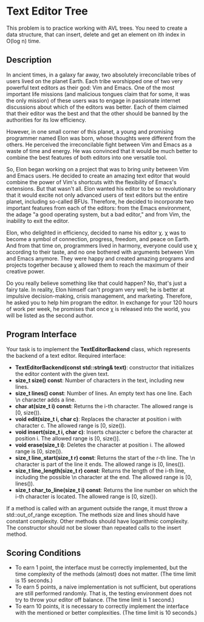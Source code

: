 # Text Editor Tree

This problem is to practice working with AVL trees. You need to create a data structure, that
can insert, delete and get an element on ith index in O(log n) time.

## Description
In ancient times, in a galaxy far away, two absolutely irreconcilable tribes of users lived on the planet Earth. Each tribe worshipped one of two very powerful text editors as their god: Vim and Emacs. One of the most important life missions (and malicious tongues claim that for some, it was the only mission) of these users was to engage in passionate internet discussions about which of the editors was better. Each of them claimed that their editor was the best and that the other should be banned by the authorities for its low efficiency.

However, in one small corner of this planet, a young and promising programmer named Elon was born, whose thoughts were different from the others. He perceived the irreconcilable fight between Vim and Emacs as a waste of time and energy. He was convinced that it would be much better to combine the best features of both editors into one versatile tool.

So, Elon began working on a project that was to bring unity between Vim and Emacs users. He decided to create an amazing text editor that would combine the power of Vim's shortcuts with the flexibility of Emacs's extensions. But that wasn't all. Elon wanted his editor to be so revolutionary that it would excite not only advanced users of text editors but the entire planet, including so-called BFUs. Therefore, he decided to incorporate two important features from each of the editors: from the Emacs environment, the adage "a good operating system, but a bad editor," and from Vim, the inability to exit the editor.

Elon, who delighted in efficiency, decided to name his editor χ. χ was to become a symbol of connection, progress, freedom, and peace on Earth. And from that time on, programmers lived in harmony, everyone could use χ according to their taste, and no one bothered with arguments between Vim and Emacs anymore. They were happy and created amazing programs and projects together because χ allowed them to reach the maximum of their creative power.

Do you really believe something like that could happen? No, that's just a fairy tale. In reality, Elon himself can't program very well; he is better at impulsive decision-making, crisis management, and marketing. Therefore, he asked you to help him program the editor. In exchange for your 120 hours of work per week, he promises that once χ is released into the world, you will be listed as the second author.

## Program Interface
Your task is to implement the **TextEditorBackend** class, which represents the backend of a text editor. 
Required interface:

* **TextEditorBackend(const std::string& text)**: constructor that initializes the editor content with the given text.
* **size_t size() const**: Number of characters in the text, including new lines.
* **size_t lines() const**: Number of lines. An empty text has one line. Each \n character adds a line.
* **char at(size_t i) const**: Returns the i-th character. The allowed range is [0, size()).
* **void edit(size_t i, char c)**: Replaces the character at position i with character c. The allowed range is [0, size()).
* **void insert(size_t i, char c)**: Inserts character c before the character at position i. The allowed range is [0, size()].
* **void erase(size_t i)**: Deletes the character at position i. The allowed range is [0, size()).
* **size_t line_start(size_t r) const**: Returns the start of the r-th line. The \n character is part of the line it ends. The allowed range is [0, lines()).
* **size_t line_length(size_t r) const**: Returns the length of the i-th line, including the possible \n character at the end. The allowed range is [0, lines()).
* **size_t char_to_line(size_t i) const**: Returns the line number on which the i-th character is located. The allowed range is [0, size()).

If a method is called with an argument outside the range, it must throw a std::out_of_range exception. The methods size and lines should have constant complexity. Other methods should have logarithmic complexity. The constructor should not be slower than repeated calls to the insert method.

## Scoring Conditions
* To earn 1 point, the interface must be correctly implemented, but the time complexity of the methods (almost) does not matter. (The time limit is 15 seconds.)
* To earn 5 points, a naive implementation is not sufficient, but operations are still performed randomly. That is, the testing environment does not try to throw your editor off balance. (The time limit is 1 second.)
* To earn 10 points, it is necessary to correctly implement the interface with the mentioned or better complexities. (The time limit is 10 seconds.)